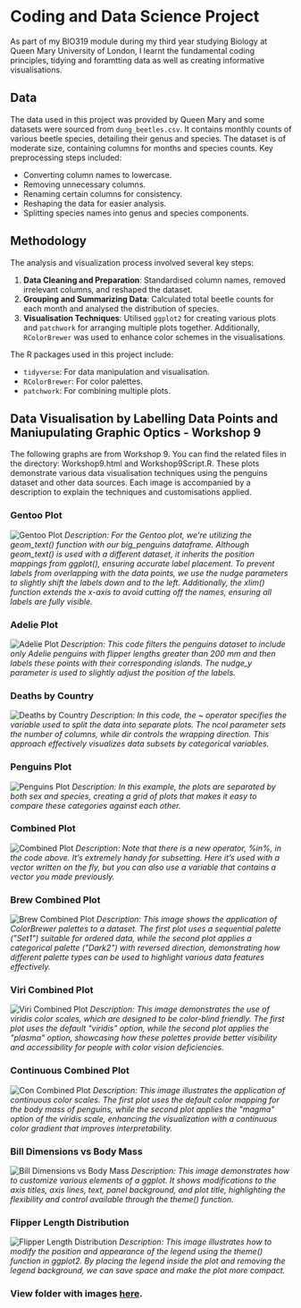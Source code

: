 # **Coding and Data Science Project**


As part of my BIO319 module during my third year studying Biology at Queen Mary University of London, I learnt the fundamental coding principles, tidying and foramtting data as well as creating informative visualisations.

## Data
The data used in this project was provided by Queen Mary and some datasets were sourced from `dung_beetles.csv`. It contains monthly counts of various beetle species, detailing their genus and species. The dataset is of moderate size, containing columns for months and species counts. Key preprocessing steps included:
- Converting column names to lowercase.
- Removing unnecessary columns.
- Renaming certain columns for consistency.
- Reshaping the data for easier analysis.
- Splitting species names into genus and species components.

## Methodology
The analysis and visualization process involved several key steps:
1. **Data Cleaning and Preparation**: Standardised column names, removed irrelevant columns, and reshaped the dataset.
2. **Grouping and Summarizing Data**: Calculated total beetle counts for each month and analysed the distribution of species.
3. **Visualisation Techniques**: Utilised `ggplot2` for creating various plots and `patchwork` for arranging multiple plots together. Additionally, `RColorBrewer` was used to enhance color schemes in the visualisations.

The R packages used in this project include:
- `tidyverse`: For data manipulation and visualisation.
- `RColorBrewer`: For color palettes.
- `patchwork`: For combining multiple plots.

## Data Visualisation by Labelling Data Points and Maniupulating Graphic Optics - Workshop 9

The following graphs are from Workshop 9. You can find the related files in the directory: Workshop9.html and Workshop9Script.R. These plots demonstrate various data visualisation techniques using the penguins dataset and other data sources. Each image is accompanied by a description to explain the techniques and customisations applied.

### Gentoo Plot
![Gentoo Plot](./Images_for_Git/gentoo_plot.png)
*Description: For the Gentoo plot, we're utilizing the geom_text() function with our big_penguins dataframe. Although geom_text() is used with a different dataset, it inherits the position mappings from ggplot(), ensuring accurate label placement. To prevent labels from overlapping with the data points, we use the nudge parameters to slightly shift the labels down and to the left. Additionally, the xlim() function extends the x-axis to avoid cutting off the names, ensuring all labels are fully visible.*

### Adelie Plot
![Adelie Plot](./Images_for_Git/adelie_plot.png)
*Description: This code filters the penguins dataset to include only Adelie penguins with flipper lengths greater than 200 mm and then labels these points with their corresponding islands. The nudge_y parameter is used to slightly adjust the position of the labels.*

### Deaths by Country
![Deaths by Country](./Images_for_Git/deaths_by_country.png)
*Description: In this code, the ~ operator specifies the variable used to split the data into separate plots. The ncol parameter sets the number of columns, while dir controls the wrapping direction. This approach effectively visualizes data subsets by categorical variables.*

### Penguins Plot
![Penguins Plot](./Images_for_Git/penguins_plot.png)
*Description: In this example, the plots are separated by both sex and species, creating a grid of plots that makes it easy to compare these categories against each other.*

### Combined Plot
![Combined Plot](./Images_for_Git/combined_plot.png)
*Description: Note that there is a new operator, %in%, in the code above. It’s extremely handy for subsetting. Here it’s used with a vector written on the fly, but you can also use a variable that contains a vector you made previously.*

### Brew Combined Plot
![Brew Combined Plot](./Images_for_Git/brew_combined_plot.png)
*Description: This image shows the application of ColorBrewer palettes to a dataset. The first plot uses a sequential palette ("Set1") suitable for ordered data, while the second plot applies a categorical palette ("Dark2") with reversed direction, demonstrating how different palette types can be used to highlight various data features effectively.*

### Viri Combined Plot
![Viri Combined Plot](./Images_for_Git/viri_combined_plot.png)
*Description: This image demonstrates the use of viridis color scales, which are designed to be color-blind friendly. The first plot uses the default "viridis" option, while the second plot applies the "plasma" option, showcasing how these palettes provide better visibility and accessibility for people with color vision deficiencies.*

### Continuous Combined Plot
![Con Combined Plot](./Images_for_Git/con_combined.png)
*Description: This image illustrates the application of continuous color scales. The first plot uses the default color mapping for the body mass of penguins, while the second plot applies the "magma" option of the viridis scale, enhancing the visualization with a continuous color gradient that improves interpretability.*

### Bill Dimensions vs Body Mass
![Bill Dimensions vs Body Mass](./Images_for_Git/bill_dimensions_vs_body_mass.png)
*Description: This image demonstrates how to customize various elements of a ggplot. It shows modifications to the axis titles, axis lines, text, panel background, and plot title, highlighting the flexibility and control available through the theme() function.*

### Flipper Length Distribution
![Flipper Length Distribution](./Images_for_Git/flipper_length_distribution.png)
*Description: This image illustrates how to modify the position and appearance of the legend using the theme() function in ggplot2. By placing the legend inside the plot and removing the legend background, we can save space and make the plot more compact.*

### View folder with images [here](./Images_for_Git).
